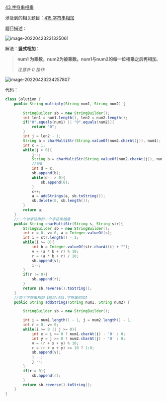 [43.字符串相乘](https://leetcode-cn.com/problems/multiply-strings/)

涉及到的相关题目：[415.字符串相加](https://leetcode-cn.com/problems/add-strings/)

题目描述：



![image-20220423231325061](https://raw.githubusercontent.com/biienu/typora-image-location/master/typora-image/202204232313220.png)



解法：**竖式相加**：

> **num1 为乘数，num2为被乘数。num1与num2的每一位相乘之后再相加**。
>
> *注意补 0 操作*



![image-20220423234257807](https://raw.githubusercontent.com/biienu/typora-image-location/master/typora-image/202204232342887.png)



代码：

```java
class Solution {
    public String multiply(String num1, String num2) {
        
        StringBuilder sb = new StringBuilder();
        int len1 = num1.length(), len2 = num2.length();
        if("0".equals(num1) || "0".equals(num2)){
            return "0";
        }
        int j = len2 - 1;
        String a = charMultiStr(String.valueOf(num2.charAt(j)), num1);
        int c = 1;
        while(j > 0){
            j--;
            String b = charMultiStr(String.valueOf(num2.charAt(j)), num1);
            //补0
            int d = c;
            sb.append(b);
            while(d-- > 0){
                sb.append(0);
            }
            c++;
            a = addStrings(a, sb.toString());
            sb.delete(0, sb.length());
        }
        return a;
    }
    //一个单字符串和一个字符串相乘
    public String charMultiStr(String s, String str){
        StringBuilder sb = new StringBuilder();
        int r = 0, v= 0, a = Integer.valueOf(s);
        int i = str.length() - 1;
        while(i >= 0){
            int b = Integer.valueOf(str.charAt(i) + "");
            v = (a * b + r) % 10;
            r = (a * b + r) / 10;
            sb.append(v);
            i--;
        }
        if(r != 0){
            sb.append(r);
        }
        return sb.reverse().toString();
    }
    //两个字符串相加【题目:415.字符串相加】
    public String addStrings(String num1, String num2) {

        StringBuilder sb = new StringBuilder();

        int i = num1.length() - 1, j = num2.length() - 1;
        int r = 0, v= 0;
        while(i >= 0 || j >= 0){
            int x = i >= 0 ? num1.charAt(i) - '0' : 0;
            int y = j >= 0 ? num2.charAt(j) - '0' : 0;
            v = (r + x + y) % 10;
            r = (r + x + y) >= 10 ? 1:0;
            sb.append(v);
            i --;
            j --;
        }
        if(r!= 0){
            sb.append(r);
        }
        return sb.reverse().toString();
    }
}
```

